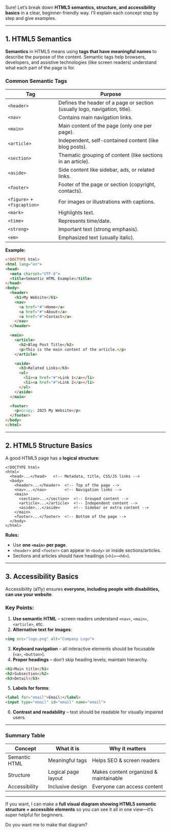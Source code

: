 Sure! Let’s break down **HTML5 semantics, structure, and accessibility basics** in a clear, beginner-friendly way. I’ll explain each concept step by step and give examples.

---

## **1. HTML5 Semantics**

**Semantics** in HTML5 means using **tags that have meaningful names** to describe the purpose of the content. Semantic tags help browsers, developers, and assistive technologies (like screen readers) understand what each part of the page is for.

### **Common Semantic Tags**

| Tag                         | Purpose                                                                    |
| --------------------------- | -------------------------------------------------------------------------- |
| `<header>`                  | Defines the header of a page or section (usually logo, navigation, title). |
| `<nav>`                     | Contains main navigation links.                                            |
| `<main>`                    | Main content of the page (only one per page).                              |
| `<article>`                 | Independent, self-contained content (like blog posts).                     |
| `<section>`                 | Thematic grouping of content (like sections in an article).                |
| `<aside>`                   | Side content like sidebar, ads, or related links.                          |
| `<footer>`                  | Footer of the page or section (copyright, contacts).                       |
| `<figure>` + `<figcaption>` | For images or illustrations with captions.                                 |
| `<mark>`                    | Highlights text.                                                           |
| `<time>`                    | Represents time/date.                                                      |
| `<strong>`                  | Important text (strong emphasis).                                          |
| `<em>`                      | Emphasized text (usually italic).                                          |

**Example:**

```html
<!DOCTYPE html>
<html lang="en">
<head>
  <meta charset="UTF-8">
  <title>Semantic HTML Example</title>
</head>
<body>
  <header>
    <h1>My Website</h1>
    <nav>
      <a href="#">Home</a>
      <a href="#">About</a>
      <a href="#">Contact</a>
    </nav>
  </header>

  <main>
    <article>
      <h2>Blog Post Title</h2>
      <p>This is the main content of the article.</p>
    </article>

    <aside>
      <h3>Related Links</h3>
      <ul>
        <li><a href="#">Link 1</a></li>
        <li><a href="#">Link 2</a></li>
      </ul>
    </aside>
  </main>

  <footer>
    <p>&copy; 2025 My Website</p>
  </footer>
</body>
</html>
```

---

## **2. HTML5 Structure Basics**

A good HTML5 page has a **logical structure**:

```
<!DOCTYPE html>
<html>
  <head>...</head>   <!-- Metadata, title, CSS/JS links -->
  <body>
    <header>...</header>  <!-- Top of the page -->
    <nav>...</nav>        <!-- Navigation links -->
    <main>
      <section>...</section>  <!-- Grouped content -->
      <article>...</article>  <!-- Independent content -->
      <aside>...</aside>      <!-- Sidebar or extra content -->
    </main>
    <footer>...</footer>  <!-- Bottom of the page -->
  </body>
</html>
```

**Rules:**

* Use **one `<main>` per page**.
* `<header>` and `<footer>` can appear in `<body>` or inside sections/articles.
* Sections and articles should have headings (`<h1>`–`<h6>`).

---

## **3. Accessibility Basics**

Accessibility (a11y) ensures **everyone, including people with disabilities, can use your website**.

### Key Points:

1. **Use semantic HTML** – screen readers understand `<nav>`, `<main>`, `<article>`, etc.
2. **Alternative text for images**:

```html
<img src="logo.png" alt="Company Logo">
```

3. **Keyboard navigation** – all interactive elements should be focusable (`<a>`, `<button>`).
4. **Proper headings** – don’t skip heading levels; maintain hierarchy.

```html
<h1>Main title</h1>
<h2>Subsection</h2>
<h3>Detail</h3>
```

5. **Labels for forms**:

```html
<label for="email">Email:</label>
<input type="email" id="email" name="email">
```

6. **Contrast and readability** – text should be readable for visually impaired users.

---

### **Summary Table**

| Concept       | What it is          | Why it matters                         |
| ------------- | ------------------- | -------------------------------------- |
| Semantic HTML | Meaningful tags     | Helps SEO & screen readers             |
| Structure     | Logical page layout | Makes content organized & maintainable |
| Accessibility | Inclusive design    | Everyone can access content            |

---

If you want, I can make a **full visual diagram showing HTML5 semantic structure + accessible elements** so you can see it all in one view—it’s super helpful for beginners.

Do you want me to make that diagram?
